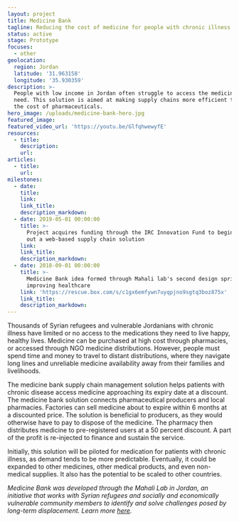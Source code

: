 ```yaml
---
layout: project
title: Medicine Bank
tagline: Reducing the cost of medicine for people with chronic illness
status: active
stage: Prototype
focuses:
  - other
geolocation:
  region: Jordan
  latitude: '31.963158'
  longitude: '35.930359'
description: >-
  People with low income in Jordan often struggle to access the medicine they
  need. This solution is aimed at making supply chains more efficient to reduce
  the cost of pharmaceuticals.
hero_image: /uploads/medicine-bank-hero.jpg
featured_image:
featured_video_url: 'https://youtu.be/GlfqhwewyfE'
resources:
  - title:
    description:
    url:
articles:
  - title:
    url:
milestones:
  - date:
    title:
    link:
    link_title:
    description_markdown:
  - date: 2019-05-01 00:00:00
    title: >-
      Project acquires funding through the IRC Innovation Fund to begin building
      out a web-based supply chain solution
    link:
    link_title:
    description_markdown:
  - date: 2018-09-01 00:00:00
    title: >-
      Medicine Bank idea formed through Mahali lab's second design sprint on
      improving healthcare
    link: 'https://rescue.box.com/s/c1gx6emfywn7uyqpjno9sgtq3boz875x'
    link_title:
    description_markdown:
---
```


Thousands of Syrian refugees and vulnerable Jordanians with chronic illness have limited or no access to the medications they need to live happy, healthy lives. Medicine can be purchased at high cost through pharmacies, or accessed through NGO medicine distributions. However, people must spend time and money to travel to distant distributions, where they navigate long lines and unreliable medicine availability away from their families and livelihoods.&nbsp;

The medicine bank supply chain management solution helps patients with chronic disease access medicine approaching its expiry date at a discount. The medicine bank solution connects pharmaceutical producers and local pharmacies. Factories can sell medicine about to expire within 6 months at a discounted price. The solution is beneficial to producers, as they would otherwise have to pay to dispose of the medicine. The pharmacy then distributes medicine to pre-registered users at a 50 percent discount. A part of the profit is re-injected to finance and sustain the service.&nbsp;

Initially, this solution will be piloted for medication for patients with chronic illness, as demand tends to be more predictable. Eventually, it could be expanded to other medicines, other medical products, and even non-medical supplies. It also has the potential to be scaled to other countries.&nbsp;

*Medicine Bank was developed through the Mahali Lab in Jordan, an initiative that works with Syrian refugees and socially and economically vulnerable community members to identify and solve challenges posed by long-term displacement. Learn more [here](https://mahali.rescue.org/en/).*